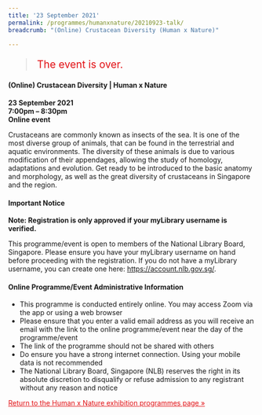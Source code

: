 ```yaml
---
title: '23 September 2021'
permalink: /programmes/humanxnature/20210923-talk/
breadcrumb: "(Online) Crustacean Diversity (Human x Nature)"

---
```



<blockquote style="color: #E21216; font-size: 150%;">The event is over.</blockquote>

#### (Online) Crustacean Diversity | Human x Nature

__23 September 2021__<br>
__7:00pm – 8:30pm__<br>
__Online event__

Crustaceans are commonly known as insects of the sea. It is one of the most diverse group of animals, that can be found in the terrestrial and aquatic environments. The diversity of these animals is due to various modification of their appendages, allowing the study of homology, adaptations and evolution. Get ready to be introduced to the basic anatomy and morphology, as well as the great diversity of crustaceans in Singapore and the region.

#### Important Notice

__Note: Registration is only approved if your myLibrary username is verified.__

This programme/event is open to members of the National Library Board, Singapore. Please ensure you have your myLibrary username on hand before proceeding with the registration. If you do not have a myLibrary username, you can create one here: https://account.nlb.gov.sg/.

#### Online Programme/Event Administrative Information

- This programme is conducted entirely online. You may access Zoom via the app or using a web browser
- Please ensure that you enter a valid email address as you will receive an email with the link to the online programme/event near the day of the programme/event
- The link of the programme should not be shared with others
- Do ensure you have a strong internet connection. Using your mobile data is not recommended
- The National Library Board, Singapore (NLB) reserves the right in its absolute discretion to disqualify or refuse admission to any registrant without any reason and notice

<a href="/exhibitions/past-exhibitions/humanxnature/programmes/" style="color:#E21216;">Return to the Human x Nature exhibition programmes page &#187;</a>
